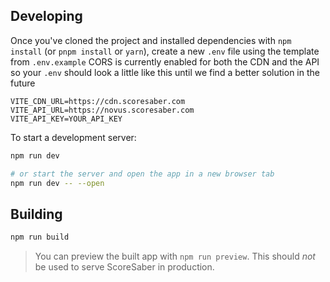 ## Developing

Once you've cloned the project and installed dependencies with `npm install` (or `pnpm install` or `yarn`), create a new `.env` file using the template from `.env.example` CORS is currently enabled for both the CDN and the API so your `.env` should look a little like this until we find a better solution in the future

```
VITE_CDN_URL=https://cdn.scoresaber.com
VITE_API_URL=https://novus.scoresaber.com
VITE_API_KEY=YOUR_API_KEY
```

To start a development server:

```bash
npm run dev

# or start the server and open the app in a new browser tab
npm run dev -- --open
```

## Building

```bash
npm run build
```

> You can preview the built app with `npm run preview`. This should _not_ be used to serve ScoreSaber in production.
